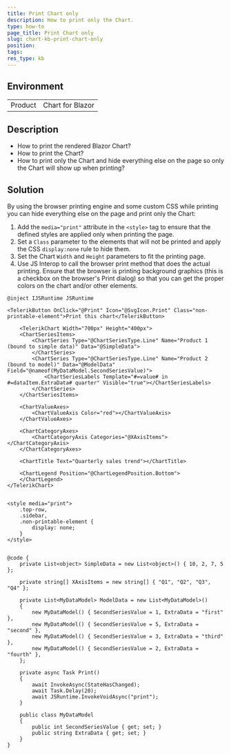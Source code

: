 ```yaml
---
title: Print Chart only
description: How to print only the Chart.
type: how-to
page_title: Print Chart only
slug: chart-kb-print-chart-only
position: 
tags: 
res_type: kb
---
```


## Environment

<table>
    <tbody>
        <tr>
            <td>Product</td>
            <td>Chart for Blazor</td>
        </tr>
    </tbody>
</table>


## Description

* How to print the rendered Blazor Chart?
* How to print the Chart?
* How to print only the Chart and hide everything else on the page so only the Chart will show up when printing?


## Solution

By using the browser printing engine and some custom CSS while printing you can hide everything else on the page and print only the Chart:

1. Add the `media="print"` attribute in the `<style>` tag to ensure that the defined styles are applied only when printing the page.
1. Set a `Class` parameter to the elements that will not be printed and apply the CSS `display:none` rule to hide them.
1. Set the Chart `Width` and `Height` parameters to fit the printing page.
1. Use JS Interop to call the browser print method that does the actual printing. Ensure that the browser is printing background graphics (this is a checkbox on the browser's Print dialog) so that you can get the proper colors on the chart and/or other elements.

````CSHTML
@inject IJSRuntime JSRuntime

<TelerikButton OnClick="@Print" Icon="@SvgIcon.Print" Class="non-printable-element">Print this chart</TelerikButton>

    <TelerikChart Width="700px" Height="400px">
    <ChartSeriesItems>
        <ChartSeries Type="@ChartSeriesType.Line" Name="Product 1 (bound to simple data)" Data="@SimpleData">
        </ChartSeries>
        <ChartSeries Type="@ChartSeriesType.Line" Name="Product 2 (bound to model)" Data="@ModelData" Field="@nameof(MyDataModel.SecondSeriesValue)">
            <ChartSeriesLabels Template="#=value# in #=dataItem.ExtraData# quarter" Visible="true"></ChartSeriesLabels>
        </ChartSeries>
    </ChartSeriesItems>

    <ChartValueAxes>
        <ChartValueAxis Color="red"></ChartValueAxis>
    </ChartValueAxes>

    <ChartCategoryAxes>
        <ChartCategoryAxis Categories="@XAxisItems"></ChartCategoryAxis>
    </ChartCategoryAxes>

    <ChartTitle Text="Quarterly sales trend"></ChartTitle>

    <ChartLegend Position="@ChartLegendPosition.Bottom">
    </ChartLegend>
</TelerikChart>


<style media="print">
    .top-row,
    .sidebar,
    .non-printable-element {
        display: none;
    }
</style>


@code {
    private List<object> SimpleData = new List<object>() { 10, 2, 7, 5 };

    private string[] XAxisItems = new string[] { "Q1", "Q2", "Q3", "Q4" };

    private List<MyDataModel> ModelData = new List<MyDataModel>()
    {
        new MyDataModel() { SecondSeriesValue = 1, ExtraData = "first" },
        new MyDataModel() { SecondSeriesValue = 5, ExtraData = "second" },
        new MyDataModel() { SecondSeriesValue = 3, ExtraData = "third" },
        new MyDataModel() { SecondSeriesValue = 2, ExtraData = "fourth" },
    };

    private async Task Print()
    {
        await InvokeAsync(StateHasChanged);
        await Task.Delay(20);
        await JSRuntime.InvokeVoidAsync("print");
    }

    public class MyDataModel
    {
        public int SecondSeriesValue { get; set; }
        public string ExtraData { get; set; }
    }
}
````